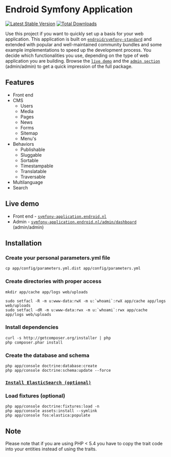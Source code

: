 # Endroid Symfony Application

[![Latest Stable Version](https://poser.pugx.org/endroid/symfony-application/v/stable.png)](https://packagist.org/packages/endroid/symfony-application)
[![Total Downloads](https://poser.pugx.org/endroid/symfony-application/downloads.png)](https://packagist.org/packages/endroid/symfony-application)

Use this project if you want to quickly set up a basis for your web application. This application
is built on [`endroid/symfony-standard`](https://github.com/symfony/symfony-standard) and extended
with popular and well-maintained community bundles and some example implementations to speed up the
development process. You decide which functionalities you use, depending on the type of web
application you are building. Browse the [`live demo`](http://symfony-application.endroid.nl/) and
the [`admin section`](http://symfony-application.endroid.nl/admin/dashboard) (admin/admin)
to get a quick impression of the full package.

## Features

  * Front end
  * CMS
    * Users
    * Media
    * Pages
    * News
    * Forms
    * Sitemap
    * Menu's
  * Behaviors
    * Publishable
    * Sluggable
    * Sortable
    * Timestampable
    * Translatable
    * Traversable
  * Multilanguage
  * Search

## Live demo

  * Front end - [`symfony-application.endroid.nl`](http://symfony-application.endroid.nl/)
  * Admin - [`symfony-application.endroid.nl/admin/dashboard`](http://symfony-application.endroid.nl/admin/dashboard) (admin/admin)

## Installation

### Create your personal parameters.yml file

    cp app/config/parameters.yml.dist app/config/parameters.yml

### Create directories with proper access

    mkdir app/cache app/logs web/uploads

    sudo setfacl -R -m u:www-data:rwX -m u:`whoami`:rwX app/cache app/logs web/uploads
    sudo setfacl -dR -m u:www-data:rwx -m u:`whoami`:rwx app/cache app/logs web/uploads

### Install dependencies

    curl -s http://getcomposer.org/installer | php
    php composer.phar install

### Create the database and schema

    php app/console doctrine:database:create
    php app/console doctrine:schema:update --force

### [`Install ElasticSearch (optional)`](http://www.elasticsearch.org/guide/reference/setup/installation/)

### Load fixtures (optional)

    php app/console doctrine:fixtures:load -n
    php app/console assets:install --symlink
    php app/console fos:elastica:populate

## Note

Please note that if you are using PHP < 5.4 you have to copy the trait code into your entities
instead of using the traits.